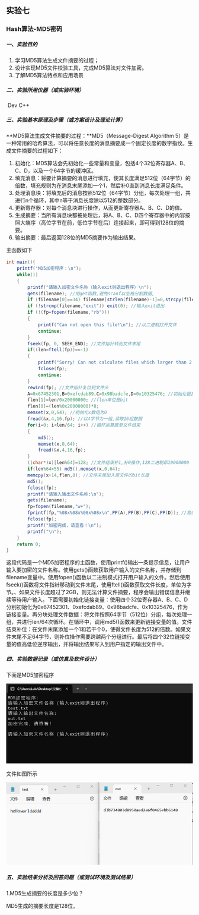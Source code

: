 ## 实验七

### Hash算法-MD5密码

##### 一、实验目的

1. 学习MD5算法生成文件摘要的过程；
2. 设计实现MD5文件校验工具，完成MD5算法对文件加密。
3. 了解MD5算法特点和应用场景

##### 二、实验所用仪器（或实验环境）

​	Dev C++

##### 三、实验基本原理及步骤（或方案设计及理论计算）

**MD5算法生成文件摘要的过程：**MD5（Message-Digest Algorithm 5）是一种常用的哈希算法，可以将任意长度的消息摘要成一个固定长度的数字指纹。生成文件摘要的过程如下：

1. 初始化：MD5算法会先初始化一些常量和变量，包括4个32位寄存器A、B、C、D，以及一个64字节的缓冲区。
2. 填充消息：将要计算摘要的消息进行填充，使其长度满足512位（64字节）的倍数，填充规则为在消息末尾添加一个1，然后补0直到消息长度满足条件。
3. 处理消息块：将填充后的消息按照512位（64字节）分组，每次处理一组，共进行n个循环，其中n等于消息长度除以512的整数部分。
4. 更新寄存器：对每个消息块进行操作，从而更新寄存器A、B、C、D的值。
5. 生成摘要：当所有消息块都被处理后，将A、B、C、D四个寄存器中的内容按照大端序（高位字节在前，低位字节在后）连接起来，即可得到128位的摘要。
6. 输出摘要：最后返回128位的MD5摘要作为输出结果。



主函数如下

```c#
int main(){   
	printf("MD5加密程序：\n");
    while(1)
    {
        printf("请输入加密文件名称（输入exit则退出程序）\n");
        gets(filename); //用get函数,避免scanf以空格分割数据,
        if (filename[0]==34) filename[strlen(filename)-1]=0,strcpy(filename,filename+1); //支持文件拖曳,但会多出双引号,这里是处理多余的双引号
        if (!strcmp(filename,"exit")) exit(0); //输入exit退出
        if (!(fp=fopen(filename,"rb")))
        {
            printf("Can not open this file!\n"); //以二进制打开文件
            continue;
        }
        fseek(fp, 0, SEEK_END); //文件指针转到文件末尾
        if((len=ftell(fp))==-1)
        {
            printf("Sorry! Can not calculate files which larger than 2 GB!\n"); //ftell函数返回long,最大为2GB,超出返回-1
            fclose(fp);
            continue;
        }
        rewind(fp); //文件指针复位到文件头
        A=0x67452301,B=0xefcdab89,C=0x98badcfe,D=0x10325476; //初始化链接变量
        flen[1]=len/0x20000000; //flen单位是bit
        flen[0]=(len%0x20000000)*8;
        memset(x,0,64); //初始化x数组为0
        fread(&x,4,16,fp); //以4字节为一组,读取16组数据
        for(i=0; i<len/64; i++) //循环运算直至文件结束
        {
            md5();
            memset(x,0,64);
            fread(&x,4,16,fp);
        }
        ((char*)x)[len%64]=128; //文件结束补1,补0操作,128二进制即10000000
        if(len%64>55) md5(),memset(x,0,64);
        memcpy(x+14,flen,8); //文件末尾加入原文件的bit长度
        md5();
        fclose(fp);
		printf("请输入输出文件名称:\n");
		gets(filename);
		fp=fopen(filename,"w+");
        fprintf(fp,"%08x%08x%08x%08x\n",PP(A),PP(B),PP(C),PP(D)); //高低位逆反输出
		fclose(fp);
		printf("加密完成，请查看！\n");
		printf("\n");
    }
    return 0;
}
```

这段代码是一个MD5加密程序的主函数，使用printf()输出一条提示信息，让用户输入要加密的文件名称。使用gets()函数获取用户输入的文件名称，并存储到filename变量中。使用fopen()函数以二进制模式打开用户输入的文件。然后使用fseek()函数将文件指针移动到文件末尾，使用ftell()函数获取文件长度，单位为字节。、如果文件长度超过了2GB，则无法计算文件摘要，程序会输出错误信息并继续等待用户输入。下面需要初始化链接变量：使用四个32位寄存器A、B、C、D分别初始化为0x67452301、0xefcdab89、0x98badcfe、0x10325476，作为链接变量。再分块处理文件数据：将文件按照64字节（512位）分组，每次处理一组，共进行len/64次循环。在循环中，调用md5()函数来更新链接变量的值。文件结束补位：在文件末尾添加一个1和若干个0，使得文件长度为512的倍数。如果文件末尾不足64字节，则补位操作需要跨越两个分组进行。最后将四个32位链接变量的值高低位逆序输出，并将输出结果写入到用户指定的输出文件中。

##### 四、实验数据记录（或仿真及软件设计）

下面是MD5加密程序

![img](https://github.com/AlanAluuu/cryptographyPro/blob/main/screenshots/7.1.png)

文件如图所示

![img](https://github.com/AlanAluuu/cryptographyPro/blob/main/screenshots/7.2.png)

##### 五、实验结果分析及回答问题（或测试环境及测试结果）

1.MD5生成摘要的长度是多少位？

MD5生成的摘要长度是128位。

